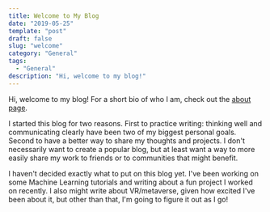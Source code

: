 ```yaml
---
title: Welcome to My Blog
date: "2019-05-25"
template: "post"
draft: false
slug: "welcome"
category: "General"
tags:
  - "General"
description: "Hi, welcome to my blog!"
---
```


Hi, welcome to my blog! For a short bio of who I am, check out the [about page](/pages/about/).

I started this blog for two reasons. First to practice writing: thinking well and communicating clearly have been two of my biggest personal goals. Second to have a better way to share my thoughts and projects. I don't necessarily want to create a popular blog, but at least want a way to more easily share my work to friends or to communities that might benefit.

I haven't decided exactly what to put on this blog yet. I've been working on some Machine Learning tutorials and writing about a fun project I worked on recently. I also might write about VR/metaverse, given how excited I've been about it, but other than that, I'm going to figure it out as I go!